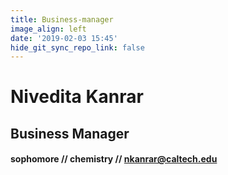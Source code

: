 ```yaml
---
title: Business-manager
image_align: left
date: '2019-02-03 15:45'
hide_git_sync_repo_link: false
---
```


# Nivedita Kanrar
## Business Manager
#### sophomore // chemistry // [nkanrar@caltech.edu](mailto:nkanrar@caltech.edu)